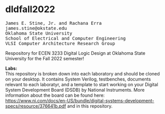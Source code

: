 # dldfall2022

<pre>
James E. Stine, Jr. and Rachana Erra
james.stine@okstate.edu 
Oklahoma State University
School of Electrical and Computer Engineering
VLSI Computer Architecture Research Group
</pre>

Respository for ECEN 3233 Digital Logic Design at Oklahoma State University for the Fall 2022 semester!


**Labs:**<br/>
This repository is broken down into each laboratory and should be
cloned on your desktop.  It contains System Verilog, testbenches,
documents relevant to each laboratyr, and a template to start working
on your Digital System Development Board (DSDB) by National
Instruments.  More information about the board can be found here:
https://www.ni.com/docs/en-US/bundle/digital-systems-development-specs/resource/376641b.pdf
and in this repository.
